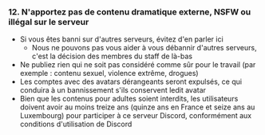 ### 12. N'apportez pas de contenu dramatique externe, NSFW ou illégal sur le serveur

- Si vous êtes banni sur d'autres serveurs, évitez d'en parler ici
    - Nous ne pouvons pas vous aider à vous débannir d'autres serveurs, c'est la décision des membres du staff de là-bas
- Ne publiez rien qui ne soit pas considéré comme sûr pour le travail (par exemple : contenu sexuel, violence extrême, drogues)
- Les comptes avec des avatars dérangeants seront expulsés, ce qui conduira à un bannissement s'ils conservent ledit avatar
- Bien que les contenus pour adultes soient interdits, les utilisateurs doivent avoir au moins treize ans (quinze ans en France et seize ans au Luxembourg) pour participer à ce serveur Discord, conformément aux conditions d'utilisation de Discord
